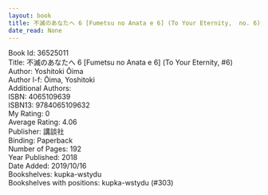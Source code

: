 ```yaml
---
layout: book
title: 不滅のあなたへ 6 [Fumetsu no Anata e 6] (To Your Eternity,  no. 6)
date_read: None
---
```


Book Id: 36525011<br />
Title: 不滅のあなたへ 6 [Fumetsu no Anata e 6] (To Your Eternity, #6)<br />
Author: Yoshitoki Ōima<br />
Author l-f: Ōima, Yoshitoki<br />
Additional Authors: <br />
ISBN: 4065109639<br />
ISBN13: 9784065109632<br />
My Rating: 0<br />
Average Rating: 4.06<br />
Publisher: 講談社<br />
Binding: Paperback<br />
Number of Pages: 192<br />
Year Published: 2018<br />
Date Added: 2019/10/16<br />
Bookshelves: kupka-wstydu<br />
Bookshelves with positions: kupka-wstydu (#303)<br />

